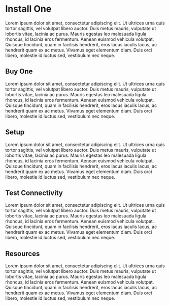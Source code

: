 # Install One

Lorem ipsum dolor sit amet, consectetur adipiscing elit. Ut ultrices urna quis tortor sagittis, vel volutpat libero auctor. Duis metus mauris, vulputate ut lobortis vitae, lacinia ac purus. Mauris egestas leo malesuada ligula rhoncus, id lacinia eros fermentum. Aenean euismod vehicula volutpat. Quisque tincidunt, quam in facilisis hendrerit, eros lacus iaculis lacus, ac hendrerit quam ex ac metus. Vivamus eget elementum diam. Duis orci libero, molestie id luctus sed, vestibulum nec neque.

## Buy One

Lorem ipsum dolor sit amet, consectetur adipiscing elit. Ut ultrices urna quis tortor sagittis, vel volutpat libero auctor. Duis metus mauris, vulputate ut lobortis vitae, lacinia ac purus. Mauris egestas leo malesuada ligula rhoncus, id lacinia eros fermentum. Aenean euismod vehicula volutpat. Quisque tincidunt, quam in facilisis hendrerit, eros lacus iaculis lacus, ac hendrerit quam ex ac metus. Vivamus eget elementum diam. Duis orci libero, molestie id luctus sed, vestibulum nec neque.

## Setup

Lorem ipsum dolor sit amet, consectetur adipiscing elit. Ut ultrices urna quis tortor sagittis, vel volutpat libero auctor. Duis metus mauris, vulputate ut lobortis vitae, lacinia ac purus. Mauris egestas leo malesuada ligula rhoncus, id lacinia eros fermentum. Aenean euismod vehicula volutpat. Quisque tincidunt, quam in facilisis hendrerit, eros lacus iaculis lacus, ac hendrerit quam ex ac metus. Vivamus eget elementum diam. Duis orci libero, molestie id luctus sed, vestibulum nec neque.

## Test Connectivity

Lorem ipsum dolor sit amet, consectetur adipiscing elit. Ut ultrices urna quis tortor sagittis, vel volutpat libero auctor. Duis metus mauris, vulputate ut lobortis vitae, lacinia ac purus. Mauris egestas leo malesuada ligula rhoncus, id lacinia eros fermentum. Aenean euismod vehicula volutpat. Quisque tincidunt, quam in facilisis hendrerit, eros lacus iaculis lacus, ac hendrerit quam ex ac metus. Vivamus eget elementum diam. Duis orci libero, molestie id luctus sed, vestibulum nec neque.

## Resources

Lorem ipsum dolor sit amet, consectetur adipiscing elit. Ut ultrices urna quis tortor sagittis, vel volutpat libero auctor. Duis metus mauris, vulputate ut lobortis vitae, lacinia ac purus. Mauris egestas leo malesuada ligula rhoncus, id lacinia eros fermentum. Aenean euismod vehicula volutpat. Quisque tincidunt, quam in facilisis hendrerit, eros lacus iaculis lacus, ac hendrerit quam ex ac metus. Vivamus eget elementum diam. Duis orci libero, molestie id luctus sed, vestibulum nec neque.
